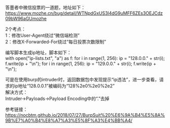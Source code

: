 答墨者中微信投票的一道题，地址如下：  
https://www.mozhe.cn/bug/detail/WTNpdGxUS3l4dG9uMFF6ZEs3OEJCdz09bW96aGUmozhe

2个考点：  
1：修改User-Agent绕过“微信端检测”  
2：修改X-Forwarded-For绕过“每日投票次数限制”

编写脚本生成ip地址，脚本如下：  
with open("ip-lists.txt", "a") as f:
    for i in range(1, 256):
        ip = "128.0.0." + str(i);
        f.write(ip + "\n");
    for i in range(1, 256):
        ip = "129.0.0." + str(i);
        f.write(ip + "\n");
        
可是在使用burp的intruder时，返回数据包中发现提示“ip违法”，进一步查看，请求的ip地址“128.0.0.1”被编码为“128%2e0%2e0%2e2”  
解决方式：  
Intruder->Payloads->Payload Encoding中的“.”去掉

参考链接：  
https://nocbtm.github.io/2018/07/27/BurpSuit%20%E6%9A%B4%E5%8A%9B%E7%A0%B4%E8%A7%A3%E5%8F%A3%E4%BB%A4/
